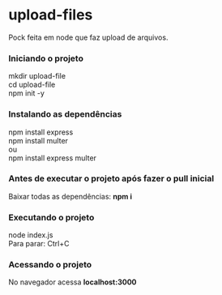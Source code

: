 # upload-files
Pock feita em node que faz upload de arquivos.  
  
### Iniciando o projeto  
mkdir upload-file  
cd upload-file  
npm init -y  
  
### Instalando as dependências  
npm install express  
npm install multer  
ou  
npm install express multer  
  
### Antes de executar o projeto após fazer o pull inicial  
Baixar todas as dependências: **npm i**  
  
### Executando o projeto  
node index.js  
Para parar: Ctrl+C  
  
### Acessando o projeto  
No navegador acessa **localhost:3000**  

